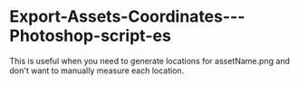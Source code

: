 # Export-Assets-Coordinates---Photoshop-script-es
This is useful when you need to generate locations for assetName.png and don't want to manually measure each location.
